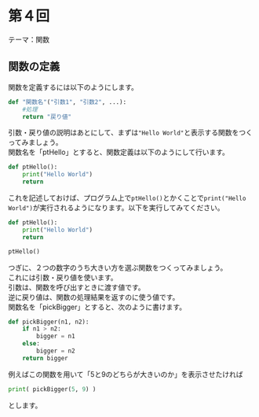 # 第４回
テーマ：関数

## 関数の定義  

関数を定義するには以下のようにします。  

```python
def "関数名"("引数1", "引数2", ...):
    #処理
    return "戻り値"
```

引数・戻り値の説明はあとにして、まずは`"Hello World"`と表示する関数をつくってみましょう。  
関数名を「ptHello」とすると、関数定義は以下のようにして行います。  

```python
def ptHello():
    print("Hello World")
    return
```

これを記述しておけば、プログラム上で`ptHello()`とかくことで`print("Hello World")`が実行されるようになります。以下を実行してみてください。  

```python
def ptHello():
    print("Hello World")
    return

ptHello()
```

つぎに、２つの数字のうち大きい方を選ぶ関数をつくってみましょう。  
これには引数・戻り値を使います。  
引数は、関数を呼び出すときに渡す値です。  
逆に戻り値は、関数の処理結果を返すのに使う値です。  
関数名を「pickBigger」とすると、次のように書けます。  

```python
def pickBigger(n1, n2):
    if n1 > n2:
        bigger = n1
    else:
        bigger = n2
    return bigger
```

例えばこの関数を用いて「5と9のどちらが大きいのか」を表示させたければ  

```python
print( pickBigger(5, 9) )
```

とします。
